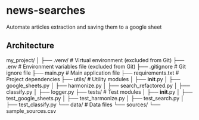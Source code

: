 # news-searches
Automate articles extraction and saving them to a google sheet

## Architecture
my_project/
│
├── .venv/                    # Virtual environment (excluded from Git)
├── .env                      # Environment variables file (excluded from Git)
├── .gitignore                # Git ignore file
├── main.py                   # Main application file
├── requirements.txt          # Project dependencies
├── utils/                    # Utility modules
│   ├── __init__.py
│   ├── google_sheets.py
│   ├── harmonize.py
│   ├── search_refactored.py
│   ├── classify.py
│   ├── logger.py
├── tests/                    # Test modules
│   ├── __init__.py
│   ├── test_google_sheets.py
│   ├── test_harmonize.py
│   ├── test_search.py
│   ├── test_classify.py
└── data/                     # Data files
    └── sources/
        └── sample_sources.csv

